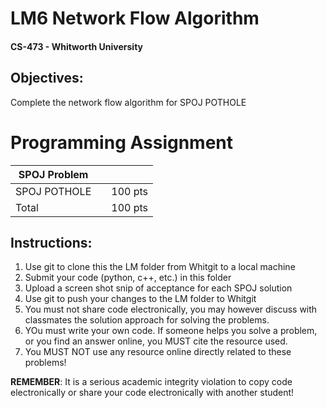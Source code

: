 # LM6 Network Flow Algorithm
#### CS-473 - Whitworth University

## Objectives:
Complete the network flow algorithm for SPOJ POTHOLE

# Programming Assignment
| SPOJ Problem                |                   |         |
| ----------------------------|:-----------------:|:-------:|
| SPOJ POTHOLE                |                   | 100 pts |
| Total                       |                   | 100 pts  |

## Instructions:
1. Use git to clone this the LM folder from Whitgit to a local machine 
2. Submit your code (python, c++, etc.) in this folder
3. Upload a screen shot snip of acceptance for each SPOJ solution
4. Use git to push your changes to the LM folder to Whitgit
5. You must not share code electronically, you may however discuss with classmates the solution approach for solving the problems. 
6. YOu must write your own code. If someone helps you solve a problem, or you find an answer online, you MUST cite the resource used. 
7. You MUST NOT use any resource online directly related to these problems!

__REMEMBER__: It is a serious academic integrity violation to copy code electronically or share your code electronically with another student! 